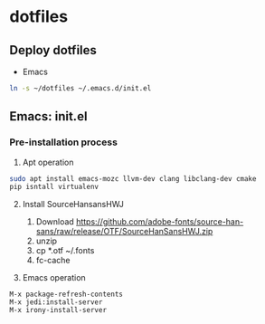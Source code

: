 # dotfiles
## Deploy dotfiles

* Emacs
``` bash
ln -s ~/dotfiles ~/.emacs.d/init.el
```

## Emacs: init.el
### Pre-installation process
1. Apt operation
``` bash
sudo apt install emacs-mozc llvm-dev clang libclang-dev cmake
pip isntall virtualenv
```

2. Install SourceHansansHWJ
   1. Download https://github.com/adobe-fonts/source-han-sans/raw/release/OTF/SourceHanSansHWJ.zip
   2. unzip
   3. cp *.otf ~/.fonts
   4. fc-cache

3. Emacs operation
``` emacs-lisp
M-x package-refresh-contents
M-x jedi:install-server
M-x irony-install-server
```










